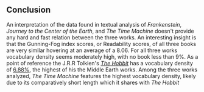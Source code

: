 ## Conclusion
An interpretation of the data found in textual analysis of *Frankenstein*, *Journey to the Center of the Earth*, and *The Time Machine* doesn't provide any hard and fast relation between the three works. An interesting insight is that the Gunning-Fog index scores, or Readability scores, of all three books are very similar hovering at an average of a 8.06. For all three works vocabulary density seems moderately high, with no book less than 9%. As a point of reference the J.R.R Tolkien's *[The Hobbit](link)* has a vocabulary density of [6.88%](link), the highest of his the Middle Earth works. Among the three works analyzed, *The Time Machine* features the highest vocabulary density, likely due to its comparatively short length which it shares with *The Hobbit*
